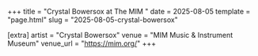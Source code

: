 +++
title = "Crystal Bowersox at The MIM "
date = 2025-08-05
template = "page.html"
slug = "2025-08-05-crystal-bowersox"

[extra]
artist = "Crystal Bowersox"
venue = "MIM Music & Instrument Museum"
venue_url = "https://mim.org/"
+++
